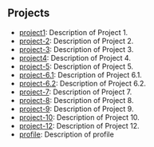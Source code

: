 ## Projects

- [project1](https://tejavard.github.io/project1/): Description of Project 1.
- [project-2](https://tejavard.github.io/project-2/): Description of Project 2.
- [project-3](https://tejavard.github.io/project-3/): Description of Project 3.
- [project4]( https://tejavard.github.io/project4/): Description of Project 4.
- [project-5]( https://tejavard.github.io/project-5/): Description of Project 5.
- [project-6.1](https://tejavard.github.io/project-6.1/): Description of Project 6.1.
- [project-6.2](https://tejavard.github.io/project-6.2/): Description of Project 6.2.
- [project-7](https://tejavard.github.io/project-7/): Description of Project 7.
- [project-8](https://tejavard.github.io/project-8/): Description of Project 8.
- [project-9]( https://tejavard.github.io/project-9/): Description of Project 9.
- [project-10]( https://tejavard.github.io/project-10/): Description of Project 10.
- [project-12](https://tejavard.github.io/project-12/): Description of Project 12.
- [profile]( https://tejavard.github.io/profile/): Description of profile
